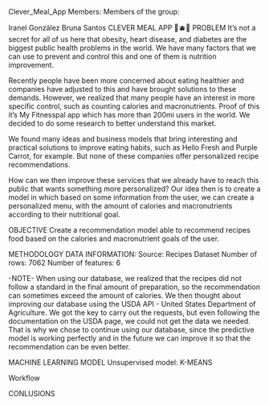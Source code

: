 Clever_Meal_App
Members:
Members of the group:

Iranel González
Bruna Santos
CLEVER MEAL APP 🍎🫐🥗
PROBLEM
It’s not a secret for all of us here that obesity, heart disease, and diabetes are the biggest public health problems in the world. 
We have many factors that we can use to prevent and control this and one of them is nutrition improvement.

Recently people have been more concerned about eating healthier and companies have adjusted to this and have brought solutions to these demands. 
However, we realized that many people have an interest in more specific control, such as counting calories and macronutrients. 
Proof of this it’s My Fitnesspal app which has more than 200mi users in the world. We decided to do some research to better understand this market.

We found many ideas and business models that bring interesting and practical solutions to improve eating habits, such as Hello Fresh and Purple Carrot, for example. 
But none of these companies offer personalized recipe recommendations.

How can we then improve these services that we already have to reach this public that wants something more personalized? 
Our idea then is to create a model in which based on some information from the user, we can create a personalized menu, 
with the amount of calories and macronutrients according to their nutritional goal.

OBJECTIVE
Create a recommendation model able to recommend recipes food based on the calories and macronutrient goals of the user.

METHODOLOGY
DATA INFORMATION:
Source: Recipes Dataset
Number of rows: 7062
Number of features: 6

-NOTE-
When using our database, we realized that the recipes did not follow a standard in the final amount of preparation, so the recommendation can sometimes exceed 
the amount of calories. We then thought about improving our database using the USDA API - United States Department of Agriculture. 
We got the key to carry out the requests, but even following the documentation on the USDA page, we could not get the data we needed. That is why we chose to 
continue using our database, since the predictive model is working perfectly and in the future we can improve it so that the recommendation can be even better.

MACHINE LEARNING MODEL
Unsupervised model: K-MEANS

Workflow

CONLUSIONS
